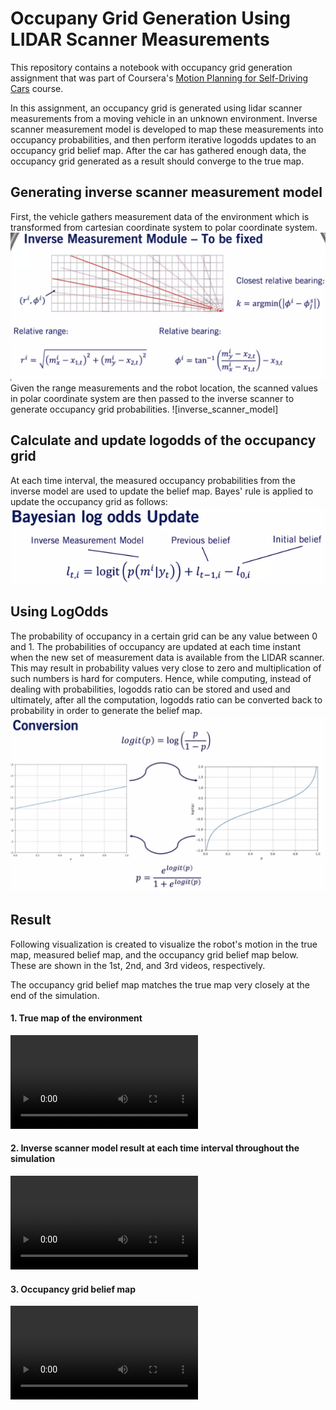 # Occupany Grid Generation Using LIDAR Scanner Measurements

This repository contains a notebook with occupancy grid generation assignment that was part of Coursera's [Motion Planning for Self-Driving Cars](https://www.coursera.org/learn/motion-planning-self-driving-cars/home/welcome) course.

In this assignment, an occupancy grid is generated using lidar scanner measurements from a moving vehicle in an unknown environment. Inverse scanner measurement model is developed to map these measurements into occupancy probabilities, and then perform iterative logodds updates to an occupancy grid belief map. After the car has gathered enough data, the occupancy grid generated as a result should converge to the true map.

## Generating inverse scanner measurement model
First, the vehicle gathers measurement data of the environment which is transformed from cartesian coordinate system to polar coordinate system.
![cartesian_to_polar](img/cartesian_to_polar.png)
Given the range measurements and the robot location, the scanned values in polar coordinate system are then passed to the inverse scanner to generate occupancy grid probabilities.
![inverse_scanner_model]

## Calculate and update logodds of the occupancy grid
At each time interval, the measured occupancy probabilities from the inverse model are used to update the belief map. Bayes' rule is applied to update the occupancy grid as follows:
![logodds_update](img/logodd_update.png)

## Using LogOdds
The probability of occupancy in a certain grid can be any value between 0 and 1. The probabilities of occupancy are updated at each time instant when the new set of measurement data is available from the LIDAR scanner. This may result in probability values very close to zero and multiplication of such numbers is hard for computers. Hence, while computing, instead of dealing with probabilities, logodds ratio can be stored and used and ultimately, after all the computation, logodds ratio can be converted back to probability in order to generate the belief map.
![logodds_conversion](img/logodds_conversion.png)

## Result
Following visualization is created to visualize the robot's motion in the true map, measured belief map, and the occupancy grid belief map below. These are shown in the 1st, 2nd, and 3rd videos, respectively.

The occupancy grid belief map matches the true map very closely at the end of the simulation.

#### 1. True map of the environment
![true_map](animations/true_map.mp4)

#### 2. Inverse scanner model result at each time interval throughout the simulation
![inverse_scanner](animations/inverse_scanner.mp4)

#### 3. Occupancy grid belief map
![belief_map](animations/belief_map.mp4)






